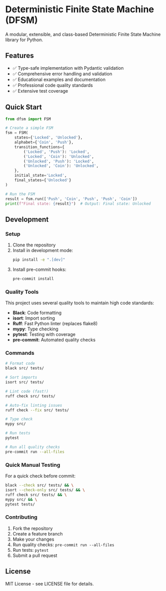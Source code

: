 # Deterministic Finite State Machine (DFSM)

A modular, extensible, and class-based Deterministic Finite State Machine library for Python.

## Features

- ✅ Type-safe implementation with Pydantic validation
- ✅ Comprehensive error handling and validation
- ✅ Educational examples and documentation
- ✅ Professional code quality standards
- ✅ Extensive test coverage

## Quick Start

```python
from dfsm import FSM

# Create a simple FSM
fsm = FSM(
    states={'Locked', 'Unlocked'},
    alphabet={'Coin', 'Push'},
    transition_functions={
        ('Locked', 'Push'): 'Locked',
        ('Locked', 'Coin'): 'Unlocked',
        ('Unlocked', 'Push'): 'Locked',
        ('Unlocked', 'Coin'): 'Unlocked',
    },
    initial_state='Locked',
    final_states={'Unlocked'}
)

# Run the FSM
result = fsm.run(['Push', 'Coin', 'Push', 'Push', 'Coin'])
print(f"Final state: {result}")  # Output: Final state: Unlocked
```

## Development

### Setup

1. Clone the repository
2. Install in development mode:
   ```bash
   pip install -e ".[dev]"
   ```
3. Install pre-commit hooks:
   ```bash
   pre-commit install
   ```

### Quality Tools

This project uses several quality tools to maintain high code standards:

- **Black**: Code formatting
- **isort**: Import sorting
- **Ruff**: Fast Python linter (replaces flake8)
- **mypy**: Type checking
- **pytest**: Testing with coverage
- **pre-commit**: Automated quality checks

### Commands

```bash
# Format code
black src/ tests/

# Sort imports
isort src/ tests/

# Lint code (fast!)
ruff check src/ tests/

# Auto-fix linting issues
ruff check --fix src/ tests/

# Type check
mypy src/

# Run tests
pytest

# Run all quality checks
pre-commit run --all-files
```

### Quick Manual Testing

For a quick check before commit:

```bash
black --check src/ tests/ && \
isort --check-only src/ tests/ && \
ruff check src/ tests/ && \
mypy src/ && \
pytest tests/
```

### Contributing

1. Fork the repository
2. Create a feature branch
3. Make your changes
4. Run quality checks: `pre-commit run --all-files`
5. Run tests: `pytest`
6. Submit a pull request

## License

MIT License - see LICENSE file for details.

